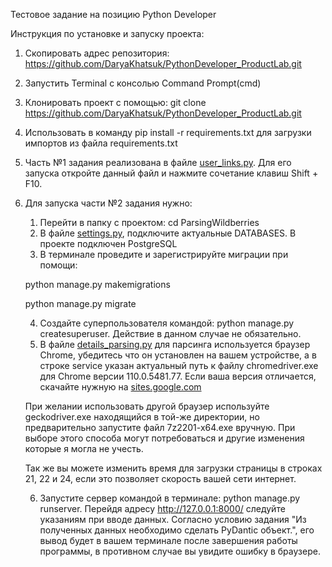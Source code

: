 Тестовое задание на позицию Python Developer

Инструкция по установке и запуску проекта:
1. Скопировать адрес репозитория: https://github.com/DaryaKhatsuk/PythonDeveloper_ProductLab.git
2. Запустить Terminal c консолью Command Prompt(cmd)
3. Клонировать проект с помощью: git clone https://github.com/DaryaKhatsuk/PythonDeveloper_ProductLab.git
4. Использовать в команду pip install -r requirements.txt для загрузки импортов из файла requirements.txt
5. Часть №1 задания реализована в файле 
[user_links.py](https://github.com/DaryaKhatsuk/PythonDeveloper_ProductLab/blob/master/user_links.py). 
Для его запуска откройте данный файл и нажмите сочетание клавиш Shift + F10.
6. Для запуска части №2 задания нужно:
   1. Перейти в папку с проектом: cd ParsingWildberries
   2. В файле 
   [settings.py](https://github.com/DaryaKhatsuk/PythonDeveloper_ProductLab/blob/master/ParsingWildberries/ParsingWildberries/settings.py), 
   подключите актуальные DATABASES. В проекте подключен PostgreSQL
   3. В терминале проведите и зарегистрируйте миграции при помощи: 
   
   python manage.py makemigrations 
   
   python manage.py migrate
   
   4. Создайте суперпользователя командой: python manage.py createsuperuser. Действие в данном случае не обязательно.
   5. В файле 
   [details_parsing.py](https://github.com/DaryaKhatsuk/PythonDeveloper_ProductLab/blob/master/ParsingWildberries/details_app/details_parsing.py)
   для парсинга используется браузер Chrome, убедитесь что он установлен на вашем устройстве, а в строке service указан 
   актуальный путь к файлу chromedriver.exe для Chrome версии 110.0.5481.77. Если ваша версия отличается, скачайте нужную на [sites.google.com](https://sites.google.com/chromium.org/driver/)
   
   При желании использовать другой браузер используйте geckodriver.exe 
   находящийся в той-же директории, но предварительно запустите файл 7z2201-x64.exe вручную. При выборе этого способа 
   могут потребоваться и другие изменения которые я могла не учесть.
   
   Так же вы можете изменить время для загрузки страницы в строках 21, 22 и 24, если это позволяет скорость вашей сети интернет. 

   6. Запустите сервер командой в терминале: python manage.py runserver. Перейдя адресу http://127.0.0.1:8000/ следуйте указаниям 
   при вводе данных. Согласно условию задания "Из полученных данных необходимо сделать PyDantic объект.", его вывод 
   будет в вашем терминале после завершения работы программы, в противном случае вы увидите ошибку в браузере.

